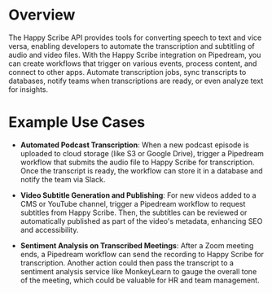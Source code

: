 # Overview

The Happy Scribe API provides tools for converting speech to text and vice versa, enabling developers to automate the transcription and subtitling of audio and video files. With the Happy Scribe integration on Pipedream, you can create workflows that trigger on various events, process content, and connect to other apps. Automate transcription jobs, sync transcripts to databases, notify teams when transcriptions are ready, or even analyze text for insights.

# Example Use Cases

- **Automated Podcast Transcription**: When a new podcast episode is uploaded to cloud storage (like S3 or Google Drive), trigger a Pipedream workflow that submits the audio file to Happy Scribe for transcription. Once the transcript is ready, the workflow can store it in a database and notify the team via Slack.

- **Video Subtitle Generation and Publishing**: For new videos added to a CMS or YouTube channel, trigger a Pipedream workflow to request subtitles from Happy Scribe. Then, the subtitles can be reviewed or automatically published as part of the video's metadata, enhancing SEO and accessibility.

- **Sentiment Analysis on Transcribed Meetings**: After a Zoom meeting ends, a Pipedream workflow can send the recording to Happy Scribe for transcription. Another action could then pass the transcript to a sentiment analysis service like MonkeyLearn to gauge the overall tone of the meeting, which could be valuable for HR and team management.
